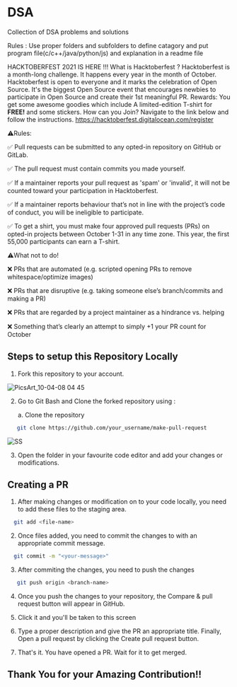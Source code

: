 # DSA
Collection of DSA problems and solutions

 Rules : Use proper folders and subfolders to define catagory and put program file(c/c++/java/python/js) and explanation in a readme file
 
 
 HACKTOBERFEST 2021 IS HERE !!!
What is Hacktoberfest ?
Hacktoberfest is a month-long challenge. It happens every year in the month of October.
Hacktoberfest is open to everyone and it marks the celebration of Open Source. It's the biggest Open Source event that encourages newbies to participate in Open Source and create their 1st meaningful PR.
Rewards:
You get some awesome goodies which include A limited-edition T-shirt for **FREE!** and some stickers.
How can you Join?
Navigate to the link below and follow the instructions.
https://hacktoberfest.digitalocean.com/register


⚠️Rules:

✅ Pull requests can be submitted to any opted-in repository on GitHub or GitLab.

✅ The pull request must contain commits you made yourself.

✅ If a maintainer reports your pull request as 'spam' or 'invalid', it will not be counted toward your participation in Hacktoberfest.

✅ If a maintainer reports behaviour that’s not in line with the project’s code of conduct, you will be ineligible to participate.

✅ To get a shirt, you must make four approved pull requests (PRs) on opted-in projects between October 1-31 in any time zone.
This year, the first 55,000 participants can earn a T-shirt.

⚠️What not to do!

❌ PRs that are automated (e.g. scripted opening PRs to remove whitespace/optimize images)

❌ PRs that are disruptive (e.g. taking someone else’s branch/commits and making a PR)

❌ PRs that are regarded by a project maintainer as a hindrance vs. helping

❌ Something that’s clearly an attempt to simply +1 your PR count for October

 

## Steps to setup this Repository Locally

  1. Fork this repository to your account.

![PicsArt_10-04-08 04 45](https://user-images.githubusercontent.com/64744084/95018364-e7d2df00-067c-11eb-9989-5ed586adb11b.jpg)

  2. Go to Git Bash and Clone the forked repository using :
       
       a. Clone the repository
```bash
   git clone https://github.com/your_username/make-pull-request
```
![SS](https://lh3.googleusercontent.com/Cz7zRP6MdZvh_gWc8Bn9sRq44Pj-fWdLcAvvEw4HjP908CARfVeHYijCk8r8Bt88jqWDd109lmR07hzYTFfxyERx-HWzUyiiDvz556UqWKTIXDRyRXI4apSmT08ZjRO8PnLRQ1zyf4o-0MBde7dtvjRA_bExqYQtVumcnHAJzlivzwsl6YdjLUvVg8yMho2dDXcIZJ5XZ_b9h5lDcInEavuk7AEgU9h1AA1v3mAhOCRuCSZQXpLwp87PuBaeX491_1a6LJZmCV3AWchP-kJzsBjKTKNFzPIb3h6QWJkcclMVWqLCoRbXMKQbM6ichVnC5scKDT-y6lU3QRgGVn5TOZw1Jp6KyiRgAVHXomUz5VOvZcboCSG20RE3er8XyoIB-moV-lqre3lNeafeFQWabtGD7srhFC8RxEJq2UNX9B0315bR5B4pJ8mDfwmfWrQdcvG2g8uvEkpJAxU2lybbOCSt450odYDwkXgbgWR4dlMuUrjjD0-Xu5-2WHe6NrIVtbCUxAKbmIrKt_MxXbJ4XYKELjA_AWwqMD5Paaz9ArTWFzf4qx6c-yaQ1azMIv4YJkEY7J8fQEluUWvFHvHY8jsZQAger5cuxJtWnV3-uzpvBlkvDhMTySijpeZZntpgeEV__XTiJr4F76SCUpo0sWekT_t52yplamF7Gv_j-b5Hq-yhTsawJYm1c6QGHsAhXOS9K9LnJye3IAt5T8OOUtg=w1333-h626-no?authuser=0)

 3. Open the folder in your favourite code editor and add your changes or modifications.
 
## Creating a PR 
 
 1. After making changes or modification on to your code locally, you need to add these files to the staging area.
```bash
  git add <file-name>
```
 2. Once files added, you need to commit the changes to with an appropriate commit message.
```bash
  git commit -m "<your-message>"
```
 3. After commiting the changes, you need to push the changes
```bash
   git push origin <branch-name>
```
 4. Once you push the changes to your repository, the Compare & pull request button will appear in GitHub.

 5. Click it and you'll be taken to this screen

 6. Type a proper description and give the PR an appropriate title. Finally, Open a pull request by clicking the Create pull request button.

 7. That's it. You have opened a PR. Wait for it to get merged.

## Thank You for your Amazing Contribution!!
